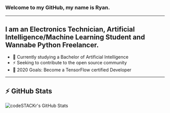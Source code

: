 ### Welcome to my GitHub, my name is Ryan.

---

## I am an Electronics Technician, Artificial Intelligence/Machine Learning Student and Wannabe Python Freelancer.
- :robot: Currently studying a Bachelor of Artificial Intelligence
- :zap: Seeking to contribute to the open source community
- :dart: 2020 Goals: Become a TensorFlow certified Developer

---

## :zap: GitHub Stats

<img align="left" alt="codeSTACKr's GitHub Stats" src="https://github-readme-stats.codestackr.vercel.app/api?username=rmcmillan34&show_icons=true&hide_border=true" />
